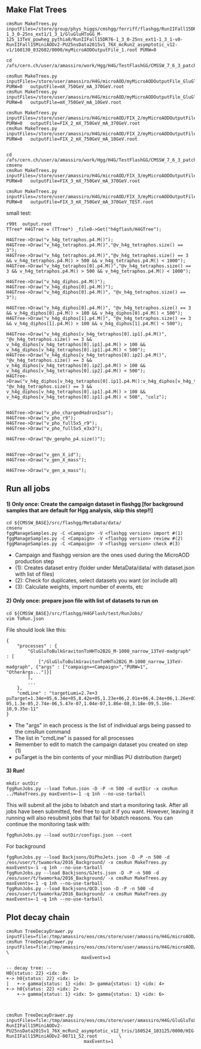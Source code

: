 ## Make Flat Trees
```
cmsRun MakeTrees.py inputFiles=/store/group/phys_higgs/cmshgg/ferriff/flashgg/RunIIFall15DR76-1_3_0-25ns_ext1/1_3_1/GluGluHToGG_M-125_13TeV_powheg_pythia8/RunIIFall15DR76-1_3_0-25ns_ext1-1_3_1-v0-RunIIFall15MiniAODv2-PU25nsData2015v1_76X_mcRun2_asymptotic_v12-v1/160130_032602/0000/myMicroAODOutputFile_1.root PURW=0
```

    cd /afs/cern.ch/user/a/amassiro/work/Hgg/H4G/TestFlashGG/CMSSW_7_6_3_patch2/src/flashgg/H4GFlash/test/
    
    cmsRun MakeTrees.py inputFiles=/store/user/amassiro/H4G/microAOD/myMicroAODOutputFile_GluGluToXToAATo4G_mX_750GeV_mA_370GeV_Pythia8.root    PURW=0   outputFile=mX_750GeV_mA_370GeV.root
    cmsRun MakeTrees.py inputFiles=/store/user/amassiro/H4G/microAOD/myMicroAODOutputFile_GluGluToXToAATo4G_mX_750GeV_mA_10GeV_Pythia8.root     PURW=0   outputFile=mX_750GeV_mA_10GeV.root

    cmsRun MakeTrees.py inputFiles=/store/user/amassiro/H4G/microAOD/FIX_2/myMicroAODOutputFile_GluGluToXToAATo4G_mX_750GeV_mA_370GeV_Pythia8.root    PURW=0   outputFile=FIX_2_mX_750GeV_mA_370GeV.root
    cmsRun MakeTrees.py inputFiles=/store/user/amassiro/H4G/microAOD/FIX_2/myMicroAODOutputFile_GluGluToXToAATo4G_mX_750GeV_mA_10GeV_Pythia8.root     PURW=0   outputFile=FIX_2_mX_750GeV_mA_10GeV.root

    
    cd /afs/cern.ch/user/a/amassiro/work/Hgg/H4G/TestFlashGG/CMSSW_7_6_3_patch2/src/flashgg/H4GFlash/test/
    cmsenv
    cmsRun MakeTrees.py inputFiles=/store/user/amassiro/H4G/microAOD/FIX_3/myMicroAODOutputFile_GluGluToXToAATo4G_mX_750GeV_mA_370GeV_Pythia8.root     PURW=0   outputFile=FIX_3_mX_750GeV_mA_370GeV.root

    cmsRun MakeTrees.py inputFiles=/store/user/amassiro/H4G/microAOD/FIX_3/myMicroAODOutputFile_GluGluToXToAATo4G_mX_750GeV_mA_370GeV_Pythia8.root     PURW=0   outputFile=FIX_3_mX_750GeV_mA_370GeV_TEST.root

    
    
small test:

    r99t  output.root 
    TTree* H4GTree = (TTree*) _file0->Get("h4gflash/H4GTree");

    H4GTree->Draw("v_h4g_tetraphos.p4.M()");
    H4GTree->Draw("v_h4g_tetraphos.p4.M()","@v_h4g_tetraphos.size() == 3");
    H4GTree->Draw("v_h4g_tetraphos.p4.M()","@v_h4g_tetraphos.size() == 3 && v_h4g_tetraphos.p4.M() > 500 && v_h4g_tetraphos.p4.M() < 1000");
    H4GTree->Draw("v_h4g_tetraphos[0].p4.M()","@v_h4g_tetraphos.size() == 3 && v_h4g_tetraphos.p4.M() > 500 && v_h4g_tetraphos.p4.M() < 1000");
    
    H4GTree->Draw("v_h4g_diphos.p4.M()");
    H4GTree->Draw("v_h4g_diphos[0].p4.M()");
    H4GTree->Draw("v_h4g_diphos[0].p4.M()", "@v_h4g_tetraphos.size() == 3");
    
    H4GTree->Draw("v_h4g_diphos[0].p4.M()", "@v_h4g_tetraphos.size() == 3 && v_h4g_diphos[0].p4.M() > 100 && v_h4g_diphos[0].p4.M() < 500");
    H4GTree->Draw("v_h4g_diphos[1].p4.M()", "@v_h4g_tetraphos.size() == 3 && v_h4g_diphos[1].p4.M() > 100 && v_h4g_diphos[1].p4.M() < 500");
     
    H4GTree->Draw("v_h4g_diphos[v_h4g_tetraphos[0].ip1].p4.M()", "@v_h4g_tetraphos.size() == 3 && v_h4g_diphos[v_h4g_tetraphos[0].ip1].p4.M() > 100 && v_h4g_diphos[v_h4g_tetraphos[0].ip1].p4.M() < 500");
    H4GTree->Draw("v_h4g_diphos[v_h4g_tetraphos[0].ip2].p4.M()", "@v_h4g_tetraphos.size() == 3 && v_h4g_diphos[v_h4g_tetraphos[0].ip2].p4.M() > 100 && v_h4g_diphos[v_h4g_tetraphos[0].ip2].p4.M() < 500");
    H4GTree->Draw("v_h4g_diphos[v_h4g_tetraphos[0].ip1].p4.M():v_h4g_diphos[v_h4g_tetraphos[0].ip2].p4.M()", "@v_h4g_tetraphos.size() == 3 && v_h4g_diphos[v_h4g_tetraphos[0].ip1].p4.M() > 100 && v_h4g_diphos[v_h4g_tetraphos[0].ip1].p4.M() < 500", "colz");
     
     
    H4GTree->Draw("v_pho_chargedHadronIso");
    H4GTree->Draw("v_pho_r9");
    H4GTree->Draw("v_pho_full5x5_r9");
    H4GTree->Draw("v_pho_full5x5_e3x3");

    H4GTree->Draw("@v_genpho_p4.size()");

    
    H4GTree->Draw("v_gen_X_id");
    H4GTree->Draw("v_gen_X_mass");

    H4GTree->Draw("v_gen_a_mass");
    
    
## Run all jobs

#### 1) Only once: Create the campaign dataset in flashgg [for background samples that are default for Hgg analysis, skip this step!!]   
```
cd ${CMSSW_BASE}/src/flashgg/MetaData/data/
cmsenv
fggManageSamples.py -C <Campaign> -V <flashgg version> import #(1)
fggManageSamples.py -C <Campaign> -V <flashgg version> review #(2)
fggManageSamples.py -C <Campaign> -V <flashgg version> check #(3)
```   
- Campaign and flashgg version are the ones used during the MicroAOD production step    
- (1): Creates dataset entry (folder under MetaData/data/ with dataset.json with list of files)    
- (2): Check for duplicates, select datasets you want (or include all)    
- (3): Calculate weights, import number of events, etc    

#### 2) Only once: prepare json file with list of datasets to run on   
```
cd ${CMSSW_BASE}/src/flashgg/H4GFlash/test/RunJobs/
vim ToRun.json
```   
File should look like this:
```
{
    "processes" : {
        "GluGluToBulkGravitonToHHTo2B2G_M-1000_narrow_13TeV-madgraph" : [
            ["/GluGluToBulkGravitonToHHTo2B2G_M-1000_narrow_13TeV-madgraph", {"args" : ["campaign=<Campaign>","PURW=1", "OtherArgs..."]}]
        ],
        ...
    },
    "cmdLine" : "targetLumi=2.7e+3 puTarget=1.34e+05,6.34e+05,8.42e+05,1.23e+06,2.01e+06,4.24e+06,1.26e+07,4.88e+07,1.56e+08,3.07e+08,4.17e+08,4.48e+08,4.04e+08,3.05e+08,1.89e+08,9.64e+07,4.19e+07,1.71e+07,7.85e+06,4.2e+06,2.18e+06,9.43e+05,3.22e+05,8.9e+04,2.16e+04,5.43e+03,1.6e+03,551,206,80.1,31.2,11.9,4.38,1.54,0.518,0.165,0.0501,0.0144,0.00394,0.00102,0.000251,5.87e-05,1.3e-05,2.74e-06,5.47e-07,1.04e-07,1.86e-08,3.18e-09,5.16e-10,9.35e-11"
}
```   
- The "args" in each process is the list of individual args being passed to the cmsRun command    
- The list in "cmdLine" is passed for all processes   
- Remember to edit <Campaign> to match the campaign dataset you created on step (1)
- puTarget is the bin contents of your minBias PU distribution (target)   

#### 3) Run!
```
mkdir outDir
fggRunJobs.py --load ToRun.json -D -P -n 500 -d outDir -x cmsRun ../MakeTrees.py maxEvents=-1 -q 1nh --no-use-tarball
```   
This will submit all the jobs to lxbatch and start a monitoring task. After all jobs have been submitted, feel free to quit it if you want. However, leaving it running will also resubmit jobs that fail for lxbatch reasons. You can continue the monitoring task with:   
```
fggRunJobs.py --load outDir/configs.json --cont
```
For background
```
fggRunJobs.py --load Backjsons/DiPhoJets.json -D -P -n 500 -d /eos/user/t/twamorka/2016_Background/ -x cmsRun MakeTrees.py maxEvents=-1 -q 1nh --no-use-tarball
fggRunJobs.py --load Backjsons/GJets.json -D -P -n 500 -d /eos/user/t/twamorka/2016_Background/ -x cmsRun MakeTrees.py maxEvents=-1 -q 1nh --no-use-tarball
fggRunJobs.py --load Backjsons/QCD.json -D -P -n 500 -d /eos/user/t/twamorka/2016_Background/ -x cmsRun MakeTrees.py maxEvents=-1 -q 1nh --no-use-tarball

```



Plot decay chain
----

    cmsRun TreeDecayDrawer.py   inputFiles=file:/tmp/amassiro/eos/cms/store/user/amassiro/H4G/microAOD/myMicroAODOutputFile_GluGluToXToAATo4G_mX_750GeV_mA_370GeV_Pythia8.root 
    cmsRun TreeDecayDrawer.py   inputFiles=file:/tmp/amassiro/eos/cms/store/user/amassiro/H4G/microAOD/myMicroAODOutputFile_GluGluToXToAATo4G_mX_750GeV_mA_370GeV_Pythia8.root \
                                maxEvents=1
        
    -- decay tree: --
    H0{status: 22} <idx: 0>
    +-> h0{status: 22} <idx: 1>
    |   +-> gamma{status: 1} <idx: 3> gamma{status: 1} <idx: 4>
    +-> h0{status: 22} <idx: 2>
        +-> gamma{status: 1} <idx: 5> gamma{status: 1} <idx: 6>
    
    
    
    cmsRun TreeDecayDrawer.py    inputFiles=file:/tmp/amassiro/eos/cms/store/user/amassiro/H4G/GluGluToXToAATo4G_mX_750GeV_mA_370GeV_Pythia8/AOD_miniAOD-RunIIFall15MiniAODv2-PU25nsData2015v1_76X_mcRun2_asymptotic_v12_tris/160524_103125/0000/HIG-RunIIFall15MiniAODv2-00711_52.root        \
                                 maxEvents=1
        
        

        
        
        
